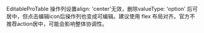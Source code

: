 EditableProTable 操作列设置align: 'center'无效，删除valueType: 'option' 后可居中，但点击编辑icon后操作列也变成可编辑。建议使用 flex 布局对齐。官方不推荐action居中，可能会影响整体协调性。

